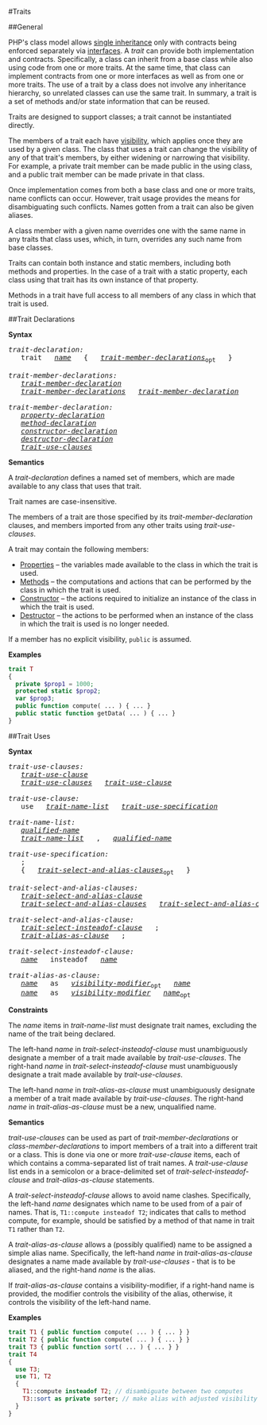 #Traits

##General

PHP's class model allows [single inheritance](14-classes.md#general) only with contracts
being enforced separately via [interfaces](15-interfaces.md#general). A *trait* can provide
both implementation and contracts. Specifically, a class can inherit
from a base class while also using code from one or more traits.
At the same time, that class can implement contracts from one or more
interfaces as well as from one or more traits. The use of a trait by a
class does not involve any inheritance hierarchy, so unrelated classes
can use the same trait. In summary, a trait is a set of methods and/or
state information that can be reused.

Traits are designed to support classes; a trait cannot be instantiated
directly.

The members of a trait each have [visibility](14-classes.md#general), which applies once
they are used by a given class. The class that uses a trait can change
the visibility of any of that trait's members, by either widening or
narrowing that visibility. For example, a private trait member can be
made public in the using class, and a public trait member can be made
private in that class.

Once implementation comes from both a base class and one or more traits,
name conflicts can occur. However, trait usage provides the means for
disambiguating such conflicts. Names gotten from a trait can also be
given aliases.

A class member with a given name overrides one with the same name in any
traits that class uses, which, in turn, overrides any such name from
base classes.

Traits can contain both instance and static members, including both
methods and properties. In the case of a trait with a static property,
each class using that trait has its own instance of that property.

Methods in a trait have full access to all members of any class in which
that trait is used.

##Trait Declarations

**Syntax**

<!-- GRAMMAR
trait-declaration:
  'trait' name '{' trait-member-declarations? '}'

trait-member-declarations:
  trait-member-declaration
  trait-member-declarations trait-member-declaration

trait-member-declaration:
  property-declaration
  method-declaration
  constructor-declaration
  destructor-declaration
  trait-use-clauses
-->

<pre>
<i id="grammar-trait-declaration">trait-declaration:</i>
   trait   <i><a href="09-lexical-structure.md#grammar-name">name</a></i>   {   <i><a href="#grammar-trait-member-declarations">trait-member-declarations</a></i><sub>opt</sub>   }

<i id="grammar-trait-member-declarations">trait-member-declarations:</i>
   <i><a href="#grammar-trait-member-declaration">trait-member-declaration</a></i>
   <i><a href="#grammar-trait-member-declarations">trait-member-declarations</a></i>   <i><a href="#grammar-trait-member-declaration">trait-member-declaration</a></i>

<i id="grammar-trait-member-declaration">trait-member-declaration:</i>
   <i><a href="14-classes.md#grammar-property-declaration">property-declaration</a></i>
   <i><a href="14-classes.md#grammar-method-declaration">method-declaration</a></i>
   <i><a href="14-classes.md#grammar-constructor-declaration">constructor-declaration</a></i>
   <i><a href="14-classes.md#grammar-destructor-declaration">destructor-declaration</a></i>
   <i><a href="#grammar-trait-use-clauses">trait-use-clauses</a></i>
</pre>

**Semantics**

A *trait-declaration* defines a named set of members, which are made
available to any class that uses that trait.

Trait names are case-insensitive.

The members of a trait are those specified by its *trait-member-declaration*
clauses, and members imported from any other traits using *trait-use-clauses*.

A trait may contain the following members:

-   [Properties](14-classes.md#properties) – the variables made available to the class in which the
    trait is used.
-   [Methods](14-classes.md#methods) – the computations and actions that can be performed by the
    class in which the trait is used.
-   [Constructor](14-classes.md#constructors) – the actions required to initialize an instance of the
    class in which the trait is used.
-   [Destructor](14-classes.md#destructors) – the actions to be performed when an instance of the
    class in which the trait is used is no longer needed.

If a member has no explicit visibility, `public` is assumed.

**Examples**

```PHP
trait T
{
  private $prop1 = 1000;
  protected static $prop2;
  var $prop3;
  public function compute( ... ) { ... }
  public static function getData( ... ) { ... }
}
```

##Trait Uses

**Syntax**

<!-- GRAMMAR
trait-use-clauses:
  trait-use-clause
  trait-use-clauses trait-use-clause

trait-use-clause:
  'use' trait-name-list trait-use-specification

trait-name-list:
  qualified-name
  trait-name-list ',' qualified-name

trait-use-specification:
  ';'
  '{' trait-select-and-alias-clauses? '}'

trait-select-and-alias-clauses:
  trait-select-and-alias-clause
  trait-select-and-alias-clauses trait-select-and-alias-clause

trait-select-and-alias-clause:
  trait-select-insteadof-clause ';'
  trait-alias-as-clause ';'

trait-select-insteadof-clause:
  name 'insteadof' name

trait-alias-as-clause:
  name 'as' visibility-modifier? name
  name 'as' visibility-modifier name?
-->

<pre>
<i id="grammar-trait-use-clauses">trait-use-clauses:</i>
   <i><a href="#grammar-trait-use-clause">trait-use-clause</a></i>
   <i><a href="#grammar-trait-use-clauses">trait-use-clauses</a></i>   <i><a href="#grammar-trait-use-clause">trait-use-clause</a></i>

<i id="grammar-trait-use-clause">trait-use-clause:</i>
   use   <i><a href="#grammar-trait-name-list">trait-name-list</a></i>   <i><a href="#grammar-trait-use-specification">trait-use-specification</a></i>

<i id="grammar-trait-name-list">trait-name-list:</i>
   <i><a href="09-lexical-structure.md#grammar-qualified-name">qualified-name</a></i>
   <i><a href="#grammar-trait-name-list">trait-name-list</a></i>   ,   <i><a href="09-lexical-structure.md#grammar-qualified-name">qualified-name</a></i>

<i id="grammar-trait-use-specification">trait-use-specification:</i>
   ;
   {   <i><a href="#grammar-trait-select-and-alias-clauses">trait-select-and-alias-clauses</a></i><sub>opt</sub>   }

<i id="grammar-trait-select-and-alias-clauses">trait-select-and-alias-clauses:</i>
   <i><a href="#grammar-trait-select-and-alias-clause">trait-select-and-alias-clause</a></i>
   <i><a href="#grammar-trait-select-and-alias-clauses">trait-select-and-alias-clauses</a></i>   <i><a href="#grammar-trait-select-and-alias-clause">trait-select-and-alias-clause</a></i>

<i id="grammar-trait-select-and-alias-clause">trait-select-and-alias-clause:</i>
   <i><a href="#grammar-trait-select-insteadof-clause">trait-select-insteadof-clause</a></i>   ;
   <i><a href="#grammar-trait-alias-as-clause">trait-alias-as-clause</a></i>   ;

<i id="grammar-trait-select-insteadof-clause">trait-select-insteadof-clause:</i>
   <i><a href="09-lexical-structure.md#grammar-name">name</a></i>   insteadof   <i><a href="09-lexical-structure.md#grammar-name">name</a></i>

<i id="grammar-trait-alias-as-clause">trait-alias-as-clause:</i>
   <i><a href="09-lexical-structure.md#grammar-name">name</a></i>   as   <i><a href="14-classes.md#grammar-visibility-modifier">visibility-modifier</a></i><sub>opt</sub>   <i><a href="09-lexical-structure.md#grammar-name">name</a></i>
   <i><a href="09-lexical-structure.md#grammar-name">name</a></i>   as   <i><a href="14-classes.md#grammar-visibility-modifier">visibility-modifier</a></i>   <i><a href="09-lexical-structure.md#grammar-name">name</a></i><sub>opt</sub>
</pre>

**Constraints**

The *name* items in *trait-name-list* must designate trait names, excluding
the name of the trait being declared.

The left-hand *name* in *trait-select-insteadof-clause* must
unambiguously designate a member of a trait made available by
*trait-use-clauses*. The right-hand *name* in
*trait-select-insteadof-clause* must unambiguously designate a trait
made available by *trait-use-clauses*.

The left-hand *name* in *trait-alias-as-clause* must unambiguously
designate a member of a trait made available by *trait-use-clauses*.
The right-hand *name* in *trait-alias-as-clause* must be a new,
unqualified name.

**Semantics**

*trait-use-clauses* can be used as part of *trait-member-declarations*
or *class-member-declarations* to import members of a trait into a
different trait or a class. This is done via one or more *trait-use-clause*
items, each of which contains a comma-separated list of trait names.
A *trait-use-clause* list ends in a semicolon or a brace-delimited set of
*trait-select-insteadof-clause* and *trait-alias-as-clause* statements.

A *trait-select-insteadof-clause* allows to avoid name clashes.
Specifically, the left-hand *name* designates which name to be used from
of a pair of names. That is, `T1::compute insteadof T2`; indicates that
calls to method compute, for example, should be satisfied by a method of
that name in trait `T1` rather than `T2`.

A *trait-alias-as-clause* allows a (possibly qualified) name to be
assigned a simple alias name. Specifically, the left-hand *name* in
*trait-alias-as-clause* designates a name made available by
*trait-use-clauses* - that is to be aliased, and the right-hand *name*
is the alias.

If *trait-alias-as-clause* contains a visibility-modifier,
if a right-hand name is provided, the modifier controls the visibility of the alias,
otherwise, it controls the visibility of the left-hand name.

**Examples**

```PHP
trait T1 { public function compute( ... ) { ... } }
trait T2 { public function compute( ... ) { ... } }
trait T3 { public function sort( ... ) { ... } }
trait T4
{
  use T3;
  use T1, T2
  {
    T1::compute insteadof T2; // disambiguate between two computes
    T3::sort as private sorter; // make alias with adjusted visibility
  }
}
```


